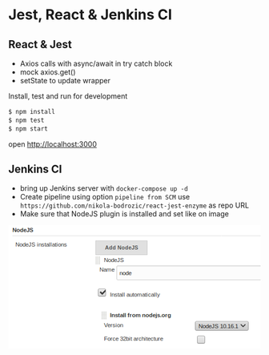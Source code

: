 # Jest, React & Jenkins CI

## React & Jest

  - Axios calls with async/await in try catch block
  - mock axios.get()
  - setState to update wrapper

Install, test and run for development

```sh
$ npm install
$ npm test
$ npm start
```

open <http://localhost:3000>

## Jenkins CI

- bring up Jenkins server with `docker-compose up -d`
- Create pipeline using option `pipeline from SCM` use `https://github.com/nikola-bodrozic/react-jest-enzyme` as repo URL
- Make sure that NodeJS plugin is installed and set like on image

![NodeJS](src/img/img.png)